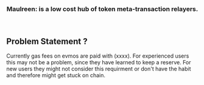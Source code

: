 <div align="center">
  <br />
  <br />
  <br />
  <h3>Maulreen: is a low cost hub of token meta-transaction relayers.</h3>
  <br />
</div>

## Problem Statement ?

Currently gas fees on evmos are paid with (xxxx). For experienced users this may not be a problem, since they have learned to keep a reserve. For new users they  might not consider this requirment or don't have the habit and therefore might get stuck on chain.

